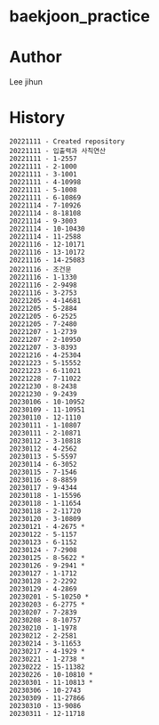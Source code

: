 # baekjoon_practice
 

# Author
Lee jihun


# History
    20221111 - Created repository 
    20221111 - 입출력과 사칙연산
    20221111 - 1-2557
    20221111 - 2-1000
    20221111 - 3-1001
    20221111 - 4-10998
    20221111 - 5-1008
    20221111 - 6-10869
    20221114 - 7-10926
    20221114 - 8-18108
    20221114 - 9-3003
    20221114 - 10-10430
    20221114 - 11-2588
    20221116 - 12-10171
    20221116 - 13-10172
    20221116 - 14-25083
    20221116 - 조건문
    20221116 - 1-1330
    20221116 - 2-9498
    20221116 - 3-2753
    20221205 - 4-14681
    20221205 - 5-2884
    20221205 - 6-2525
    20221205 - 7-2480
    20221207 - 1-2739
    20221207 - 2-10950
    20221207 - 3-8393
    20221216 - 4-25304
    20221223 - 5-15552
    20221223 - 6-11021
    20221228 - 7-11022
    20221230 - 8-2438
    20221230 - 9-2439
    20230106 - 10-10952
    20230109 - 11-10951
    20230110 - 12-1110
    20230111 - 1-10807
    20230111 - 2-10871
    20230112 - 3-10818 
    20230112 - 4-2562
    20230113 - 5-5597
    20230114 - 6-3052
    20230115 - 7-1546
    20230116 - 8-8859
    20230117 - 9-4344
    20230118 - 1-15596
    20230118 - 1-11654
    20230118 - 2-11720
    20230120 - 3-10809
    20230121 - 4-2675 *
    20230122 - 5-1157
    20230123 - 6-1152
    20230124 - 7-2908
    20230125 - 8-5622 *
    20230126 - 9-2941 *
    20230127 - 1-1712
    20230128 - 2-2292
    20230129 - 4-2869
    20230201 - 5-10250 *
    20230203 - 6-2775 *
    20230207 - 7-2839
    20230208 - 8-10757
    20230210 - 1-1978
    20230212 - 2-2581
    20230214 - 3-11653
    20230217 - 4-1929 *
    20230221 - 1-2738 *
    20230222 - 15-11382
    20230226 - 10-10810 *
    20230301 - 11-10813 *
    20230306 - 10-2743
    20230309 - 11-27866
    20230310 - 13-9086
    20230311 - 12-11718